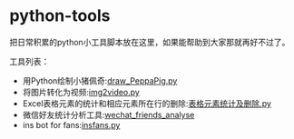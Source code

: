 # python-tools
把日常积累的python小工具脚本放在这里，如果能帮助到大家那就再好不过了。


工具列表：
- 用Python绘制小猪佩奇:[draw_PeppaPig.py](https://github.com/Henry-Jia/python-tools/blob/master/draw_PeppaPig.py)
- 将图片转化为视频:[img2video.py](https://github.com/Henry-Jia/python-tools/blob/master/img2video.py)
- Excel表格元素的统计和相应元素所在行的删除:[表格元素统计及删除.py](https://github.com/Henry-Jia/python-tools/blob/master/%E8%A1%A8%E6%A0%BC%E5%85%83%E7%B4%A0%E7%BB%9F%E8%AE%A1%E5%8F%8A%E5%88%A0%E9%99%A4.py)
- 微信好友统计分析工具:[wechat_friends_analyse](https://github.com/Henry-Jia/python-tools/tree/master/wechat_friends_analyse)
- ins bot for fans:[insfans.py](https://github.com/Henry-Jia/python-tools/blob/master/insfans.py)
